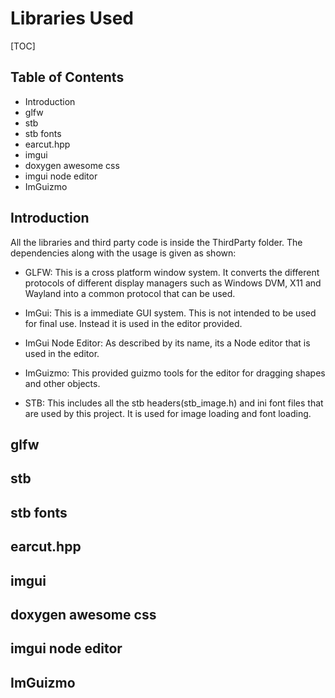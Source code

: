 # Libraries Used

[TOC]

## Table of Contents
+ Introduction
+ glfw
+ stb
+ stb fonts
+ earcut.hpp
+ imgui
+ doxygen awesome css
+ imgui node editor
+ ImGuizmo

## Introduction

  All the libraries and third party code is inside the ThirdParty folder.
  The dependencies along with the usage is given as shown:
  + GLFW: This is a cross platform window system. It converts the different protocols of
    different display managers such as Windows DVM, X11 and Wayland into a common protocol
    that can be used.

  + ImGui: This is a immediate GUI system. This is not intended to be used for final use. Instead it is used in the editor provided. 

  + ImGui Node Editor: As described by its name, its a Node editor that is used in the editor.
  + ImGuizmo: This provided guizmo tools for the editor for dragging shapes and other objects.
  + STB: This includes all the stb headers(stb_image.h) and ini font files that are used by this project. It is used for image loading and font loading.

## glfw

## stb

## stb fonts

## earcut.hpp

## imgui

## doxygen awesome css

## imgui node editor

## ImGuizmo

